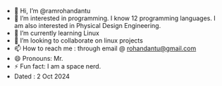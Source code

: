 - 👋 Hi, I’m @ramrohandantu
- 👀 I’m interested in programming. I know 12 programming languages. I am also interested in Physical Design Engineering.
- 🌱 I’m currently learning Linux
- 💞️ I’m looking to collaborate on linux projects
- 📫 How to reach me : through email @ rohandantu@gmail.com
- 😄 Pronouns: Mr.
- ⚡ Fun fact: I am a space nerd.
- Dated : 2 Oct 2024

<!---
ramrohandantu/ramrohandantu is a ✨ special ✨ repository because its `README.md` (this file) appears on your GitHub profile.
You can click the Preview link to take a look at your changes.
--->
